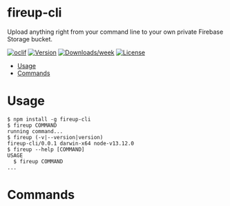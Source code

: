 # fireup-cli

Upload anything right from your command line to your own private Firebase Storage bucket.

[![oclif](https://img.shields.io/badge/cli-oclif-brightgreen.svg)](https://oclif.io)
[![Version](https://img.shields.io/npm/v/fireup-cli.svg)](https://npmjs.org/package/fireup-cli)
[![Downloads/week](https://img.shields.io/npm/dw/fireup-cli.svg)](https://npmjs.org/package/fireup-cli)
[![License](https://img.shields.io/npm/l/fireup-cli.svg)](https://github.com/AmruthPillai/fireup-cli/blob/master/package.json)

<!-- toc -->

- [Usage](#usage)
- [Commands](#commands)
<!-- tocstop -->

# Usage

<!-- usage -->

```sh-session
$ npm install -g fireup-cli
$ fireup COMMAND
running command...
$ fireup (-v|--version|version)
fireup-cli/0.0.1 darwin-x64 node-v13.12.0
$ fireup --help [COMMAND]
USAGE
  $ fireup COMMAND
...
```

<!-- usagestop -->

# Commands

<!-- commands -->

<!-- commandsstop -->
